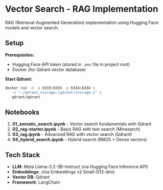 # Vector Search - RAG Implementation

RAG (Retrieval-Augmented Generation) implementation using Hugging Face models and vector search.

## Setup

**Prerequisites:**
- Hugging Face API token (stored in `.env` file in project root)
- Docker (for Qdrant vector database)

**Start Qdrant:**
```bash
docker run -d -p 6333:6333 -p 6334:6334 \
   -v "./qdrant_storage:/qdrant/storage:z" \
   qdrant/qdrant
```

## Notebooks

1. **01_sematic_search.ipynb** - Vector search fundamentals with Qdrant
2. **02_rag-starter.ipynb** - Basic RAG with text search (Minsearch)
3. **03_rag.ipynb** - Advanced RAG with vector search (Qdrant)
4. **04_hybrid_search.ipynb** - Hybrid search (BM25 + Dense vectors)

## Tech Stack

- **LLM**: Meta Llama-3.2-3B-Instruct (via Hugging Face Inference API)
- **Embeddings**: Jina Embeddings v2 Small (512-dim)
- **Vector DB**: Qdrant
- **Framework**: LangChain
